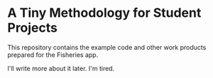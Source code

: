 # A Tiny Methodology for Student Projects

This repository contains the example code and other work products prepared for the Fisheries app.

I'll write more about it later. I'm tired.
